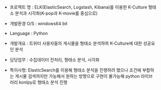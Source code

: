 - 프로젝트 명 : ELK(ElasticSearch, Logstash, Kibana)를 이용한 K-Culture 형태소 분석과 시각화(K-pop과 K-movie를 중심으로)

- 개발환경 O/S : windows64 bit

- Language : Python

- 개발개요 : 트위터 사용자들의 게시물을 형태소 분석하여 K-Culture에 대한 성공요인 분석

- 담당업무 : 수집데이터 전처리, 형태소 분석, 시각화

- 특이사항: ElasticSearch를 이용해 형태소 분석을 진행하려 했으나 조건에 부합하는 게시물 검색까지만 가능해서 원하는 방향으로 구현이 불가능해 python 라이브러리 konlpy로 형태소 분석 진행


